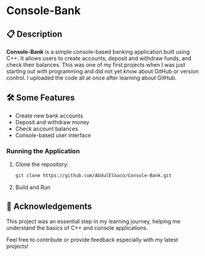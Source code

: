 # Console-Bank

## 📋 Description
**Console-Bank** is a simple console-based banking application built using C++. It allows users to create accounts, deposit and withdraw funds, and check their balances. This was one of my first projects when I was just starting out with programming and did not yet know about GitHub or version control. I uploaded the code all at once after learning about GitHub.

## 🛠️ Some Features
- Create new bank accounts
- Deposit and withdraw money
- Check account balances
- Console-based user interface

### Running the Application
1. Clone the repository:
   ```bash
   git clone https://github.com/AbdulElbaco/Console-Bank.git
   ```
2. Build and Run

## 🤝 Acknowledgements
This project was an essential step in my learning journey, helping me understand the basics of C++ and console applications.

Feel free to contribute or provide feedback especially with my latest projects!
